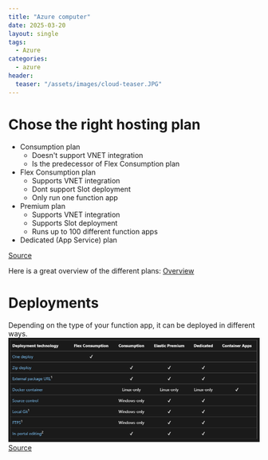 ```yaml
---
title: "Azure computer"
date: 2025-03-20
layout: single
tags:
  - Azure 
categories:
  - azure 
header:
  teaser: "/assets/images/cloud-teaser.JPG"
---
```


# Chose the right hosting plan

* Consumption plan
  * Doesn't support VNET integration
  * Is the predecessor of Flex Consumption plan 
* Flex Consumption plan
  * Supports VNET integration
  * Dont support Slot deployment
  * Only run one function app
* Premium plan
  * Supports VNET integration
  * Supports Slot deployment
  * Runs up to 100 different function apps
* Dedicated (App Service) plan

[Source](https://learn.microsoft.com/en-us/azure/azure-functions/functions-best-practices?tabs=csharp#choose-the-correct-hosting-plan)

Here is a great overview of the different plans: [Overview](https://learn.microsoft.com/en-us/azure/azure-functions/functions-scale#overview-of-plans)

# Deployments
Depending on the type of your function app, it can be deployed in different ways.
![Deployment Matrix](/assets/images/azure/azure-functions-deployment-types-matrix.png)
[Source](https://learn.microsoft.com/en-us/azure/azure-functions/functions-deployment-technologies?tabs=linux#deployment-technology-availability)

